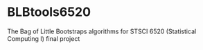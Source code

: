 # BLBtools6520
The Bag of Little Bootstraps algorithms for STSCI 6520 (Statistical Computing I) final project
